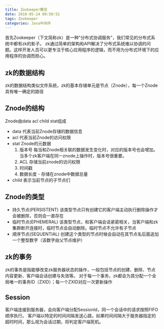```yaml
---
title: Zookeeper概览
date: 2018-05-24 09:50:52
tags: Zookeeper
categories: Java中间件
---
```

首先Zookeeper（下文简称zk）是一种"分布式协调服务"，我们常见的分布式系统中都有zk的影子。
zk通过简单的架构和API解决了分布式系统难以协调的问题。这样开发人员可以更专注于核心应用程序的逻辑，而不用为分布式环境下的应用程序的协调而担心。
<!-- more -->
## zk的数据结构
zk的数据结构类似文件系统，zk的基本存储单元是节点（Znode），每一个Znode具有唯一确定的路径
## Znode的结构
Znode由data acl child stat组成
* data 代表当前Znode存储的数据信息
* acl 代表当前Znode的访问权限
* stat Znode的元数据
    1. 版本号 每当和Znode相关联的数据发生变化时，对应的版本号也会增加。当多个zk客户端在同一znode上操作时，版本号很重要。
    2. ACL 存储当前znode的访问权限
    3. 时间戳 
    4. 数据长度 - 存储在znode中数据总量
* child 表示当前节点的子节点们

## Znode的类型
* 持久节点(PERSISTENT) 该类型节点只有创建它的客户端主动执行删除操作才会被删除，否则会一直存在
* 临时节点(EPHEMERAL) 该类型节点，和客户端会话紧密相关，当客户端和zk集群断开连接时，临时节点会自动删除。临时节点不允许有子节点
* 顺序节点(SEQUENTIAL) 创建这个类型的节点时候会自动在其节点名后面追加一个整型数字（该数字由父节点维护）

## zk的事务
zk的事务是指能够改变zk服务器状态的操作，一般包括节点的创建、删除、节点内容更新、客户端会话创建与失效等。
对于每一个事务，zk都会为其分配一个全局唯一的事务ID（ZXID）；每一个ZXID对应一次更新操作
## Session
客户端连接到服务器，会向客户端分配SessionId，同一个会话中的请求按照FIFO顺序执行。
客户端以特定的时间间隔发送心跳，如果时间间隔大于服务器指定的超时时间，那么视为会话过期，将判定客户端死机。